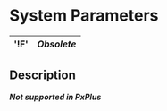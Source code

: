 # System Parameters

**'!F'** |  **_Obsolete_**  
---|---  
  
##  Description

**_Not supported in PxPlus_**

